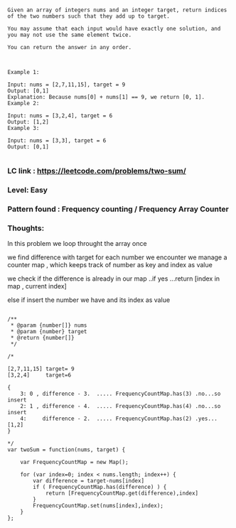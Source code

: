 ```

Given an array of integers nums and an integer target, return indices of the two numbers such that they add up to target.

You may assume that each input would have exactly one solution, and you may not use the same element twice.

You can return the answer in any order.

 

Example 1:

Input: nums = [2,7,11,15], target = 9
Output: [0,1]
Explanation: Because nums[0] + nums[1] == 9, we return [0, 1].
Example 2:

Input: nums = [3,2,4], target = 6
Output: [1,2]
Example 3:

Input: nums = [3,3], target = 6
Output: [0,1]


```
### LC link : https://leetcode.com/problems/two-sum/

### Level: Easy

### Pattern found :  Frequency counting / Frequency Array Counter

### Thoughts:

In this problem  we loop throught the array once 

we find difference with target for each number we encounter
we manage a counter map , which keeps track of number as key and index as value 

we check if the difference is already in our map ..if yes ...return [index in map , current index]

else if insert the number  we have and its index as value

```

/**
 * @param {number[]} nums
 * @param {number} target
 * @return {number[]}
 */

/*

[2,7,11,15] target= 9 
[3,2,4]     target=6

{
    3: 0 , difference - 3.  ..... FrequencyCountMap.has(3) .no...so insert 
    2: 1 , difference - 4.  ..... FrequencyCountMap.has(4) .no...so insert
    4:     difference - 2.  ..... FrequencyCountMap.has(2) .yes...[1,2]
}

*/ 
var twoSum = function(nums, target) {

    var FrequencyCountMap = new Map();

    for (var index=0; index < nums.length; index++) {
        var difference = target-nums[index]
        if ( FrequencyCountMap.has(difference) ) {
            return [FrequencyCountMap.get(difference),index]
        } 
        FrequencyCountMap.set(nums[index],index);
    }
};


```